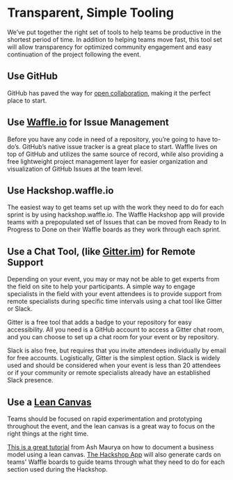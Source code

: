 # Transparent, Simple Tooling
We’ve put together the right set of tools to help teams be productive in the shortest period of time. In addition to helping teams move fast, this tool set will allow transparency for optimized community engagement and easy continuation of the project following the event. 

## Use GitHub 
GitHub has paved the way for [open collaboration](http://ben.balter.com/2014/01/27/open-collaboration/), making it the perfect place to start.

## Use [Waffle.io](https://waffle.io) for Issue Management 
Before you have any code in need of a repository, you’re going to have to-do’s. GitHub’s native issue tracker is a great place to start. Waffle lives on top of GitHub and utilizes the same source of record, while also providing a free lightweight project management layer for easier organization and visualization of GitHub Issues at the team level. 

## Use Hackshop.waffle.io 
The easiest way to get teams set up with the work they need to do for each sprint is by using hackshop.waffle.io. The Waffle Hackshop app will provide teams with a prepopulated set of Issues that can be moved from Ready to In Progress to Done on their Waffle boards as they work through each sprint.

## Use a Chat Tool, (like [Gitter.im](http://gitter.im)) for Remote Support
Depending on your event, you may or may not be able to get experts from the field on site to help your participants. A simple way to engage specialists in the field with your event attendees is to provide support from remote specialists during specific time intervals using a chat tool like Gitter or Slack. 

Gitter is a free tool that adds a badge to your repository for easy accessibility. All you need is a GitHub account to access a Gitter chat room, and you can choose to set up a chat room for your event or by repository.

Slack is also free, but requires that you invite attendees individually by email for free accounts. Logistically, Gitter is the simplest option. Slack is widely used and should be considered when your event is less than 20 attendees or if your community or remote specialists already have an established Slack presence. 

## Use a [Lean Canvas](resources/leancanvas.pdf)
Teams should be focused on rapid experimentation and prototyping throughout the event, and the lean canvas is a great way to focus on the right things at the right time. 

[This is a great tutorial](https://www.youtube.com/watch?v=7o8uYdUaFR4) from Ash Maurya on how to document a business model using a lean canvas. [The Hackshop App](http://hackshop.waffle.io) will also generate cards on teams' Waffle boards to guide teams through what they need to do for each section used during the Hackshop.
